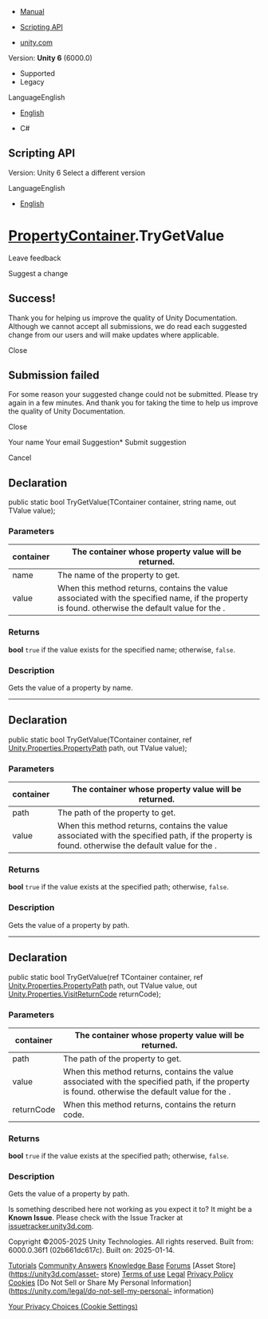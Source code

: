 [ ]()

  * [Manual](../Manual/index.html)
  * [Scripting API](../ScriptReference/index.html)

  * [unity.com](https://unity.com/)

Version: **Unity 6** (6000.0)

  * Supported
  * Legacy

LanguageEnglish

  * [English]()

  * C#

[ ](https://docs.unity3d.com)

## Scripting API

Version: Unity 6 Select a different version

LanguageEnglish

  * [English]()

#  [PropertyContainer](Unity.Properties.PropertyContainer.html).TryGetValue

Leave feedback

Suggest a change

## Success!

Thank you for helping us improve the quality of Unity Documentation. Although
we cannot accept all submissions, we do read each suggested change from our
users and will make updates where applicable.

Close

## Submission failed

For some reason your suggested change could not be submitted. Please <a>try
again</a> in a few minutes. And thank you for taking the time to help us
improve the quality of Unity Documentation.

Close

Your name Your email Suggestion* Submit suggestion

Cancel

[ ]()

## Declaration

public static bool TryGetValue(TContainer container, string name, out TValue
value);

### Parameters

container | The container whose property value will be returned.  
---|---  
name | The name of the property to get.  
value | When this method returns, contains the value associated with the specified name, if the property is found. otherwise the default value for the <typeparamref name="TValue" />.  
  
### Returns

**bool** `true` if the value exists for the specified name; otherwise,
`false`.

### Description

Gets the value of a property by name.

* * *

## Declaration

public static bool TryGetValue(TContainer container, ref
[Unity.Properties.PropertyPath](Unity.Properties.PropertyPath.html) path, out
TValue value);

### Parameters

container | The container whose property value will be returned.  
---|---  
path | The path of the property to get.  
value | When this method returns, contains the value associated with the specified path, if the property is found. otherwise the default value for the <typeparamref name="TValue" />.  
  
### Returns

**bool** `true` if the value exists at the specified path; otherwise, `false`.

### Description

Gets the value of a property by path.

* * *

## Declaration

public static bool TryGetValue(ref TContainer container, ref
[Unity.Properties.PropertyPath](Unity.Properties.PropertyPath.html) path, out
TValue value, out
[Unity.Properties.VisitReturnCode](Unity.Properties.VisitReturnCode.html)
returnCode);

### Parameters

container | The container whose property value will be returned.  
---|---  
path | The path of the property to get.  
value | When this method returns, contains the value associated with the specified path, if the property is found. otherwise the default value for the <typeparamref name="TValue" />.  
returnCode | When this method returns, contains the return code.  
  
### Returns

**bool** `true` if the value exists at the specified path; otherwise, `false`.

### Description

Gets the value of a property by path.

Is something described here not working as you expect it to? It might be a
**Known Issue**. Please check with the Issue Tracker at
[issuetracker.unity3d.com](https://issuetracker.unity3d.com).

Copyright ©2005-2025 Unity Technologies. All rights reserved. Built from:
6000.0.36f1 (02b661dc617c). Built on: 2025-01-14.

[Tutorials](https://unity3d.com/learn) [Community
Answers](https://answers.unity3d.com) [Knowledge
Base](https://support.unity3d.com/hc/en-us)
[Forums](https://forum.unity3d.com) [Asset Store](https://unity3d.com/asset-
store) [Terms of use](https://docs.unity3d.com/Manual/TermsOfUse.html)
[Legal](https://unity.com/legal) [Privacy
Policy](https://unity.com/legal/privacy-policy)
[Cookies](https://unity.com/legal/cookie-policy) [Do Not Sell or Share My
Personal Information](https://unity.com/legal/do-not-sell-my-personal-
information)

[Your Privacy Choices (Cookie Settings)](javascript:void\(0\);)

